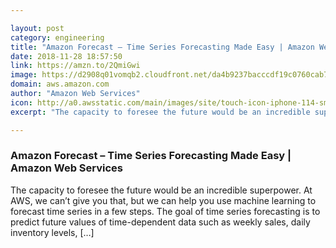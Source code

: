 ```yaml
---

layout: post
category: engineering
title: "Amazon Forecast – Time Series Forecasting Made Easy | Amazon Web Services"
date: 2018-11-28 18:57:50
link: https://amzn.to/2QmiGwi
image: https://d2908q01vomqb2.cloudfront.net/da4b9237bacccdf19c0760cab7aec4a8359010b0/2018/11/27/forecast-1260x501.png
domain: aws.amazon.com
author: "Amazon Web Services"
icon: http://a0.awsstatic.com/main/images/site/touch-icon-iphone-114-smile.png
excerpt: "The capacity to foresee the future would be an incredible superpower. At AWS, we can’t give you that, but we can help you use machine learning to forecast time series in a few steps. The goal of time series forecasting is to predict future values of time-dependent data such as weekly sales, daily inventory levels, […]"

---
```


### Amazon Forecast – Time Series Forecasting Made Easy | Amazon Web Services

The capacity to foresee the future would be an incredible superpower. At AWS, we can’t give you that, but we can help you use machine learning to forecast time series in a few steps. The goal of time series forecasting is to predict future values of time-dependent data such as weekly sales, daily inventory levels, […]
